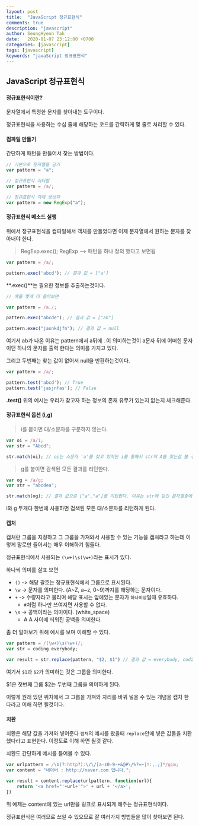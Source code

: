 ```yaml
---
layout: post
title:  "JavaScript 정규표현식"
comments: true
description: "javascript"
author: SeungHyeon Tak
date:   2020-01-07 23:12:00 +0700
categories: [javascript]
tags: [javascript]
keywords: "javaScript 정규표현식"
---
```

## JavaScript 정규표현식

#### 정규표현식이란?

문자열에서 특정한 문자를 찾아내는 도구이다.

정규표현식을 사용하는 수십 줄에 해당하는 코드를 간략하게 몇 줄로 처리할 수 있다.

#### 컴파일 만들기

간단하게 패턴을 만들어서 찾는 방법이다.

```javascript
// 기본으로 문자열을 담기
var pattern = "a";

// 정규표현식 리터럴
var pattern = /a/;

// 정규표현식 객체 생성자
var pattern = new RegExp("a");
```

#### 정규표현식 메소드 실행

위에서 정규표현식을 컴파일해서 객체를 만들었다면 이제 문자열에서 원하는 문자를 찾아내야 한다.

> RegExp.exec();
> RegExp --> 패턴을 하나 정의 했다고 보면됨

```javascript
var pattern = /a/;

pattern.exec('abcd'); // 결과 값 = ["a"]
```

**.exec()**는 필요한 정보를 추출하는것이다.

```javascript
// 예를 몇개 더 들어보면

var pattern = /a./;

pattern.exec("abcde"); // 결과 값 = ["ab"]

pattern.exec("jasnkdjfn"); // 결과 값 = null
```

여기서 ab가 나온 이유는 pattern에서 a뒤에 `.`이 의미하는것이 a문자 뒤에 어떠힌 문자이던 하나의 문자를 출력 한다는 의미를 가지고 있다.

그리고 두번째는 찾는 값이 없어서 null을 반환하는것이다.

```javascript
var pattern = /a/;

pattern.test('abcd'); // True
pattern.test('jasjnfas'); // False
```

**.test()**
위의 예시는 우리가 찾고자 하는 정보의 존재 유무가 있는지 없는지 체크해준다.


#### 정규표현식 옵션 (i,g)

> i를 붙이면 대/소문자를 구분하지 않는다.

```javascript
var oi = /a/i;
var str = "Abcd";

str.match(oi); // oi는 소문자 'a'를 찾고 있지만 i를 통해서 str의 A를 찾는걸 볼 수 있다.
```

> g를 붙이면 검색된 모든 결과를 리턴한다.

```javascript
var og = /a/g;
var str = "abcdea";

str.match(og); // 결과 값으로 ["a","a"]를 리턴한다. 이유는 str에 담긴 문자열중에 a가 두번 있기 때문이다.
```

i와 g 두개다 한번에 사용하면 검색된 모든 대/소문자를 리턴하게 된다.

#### 캡처

캡처란 그룹을 지정하고 그 그룹을 가져와서 사용할 수 있는 기능을 캡처라고 하는데 이렇게 말로만 들어서는 매우 이해하기 힘들다.

정규표현식에서 사용되는 `(\w+)\s(\w+)`라는 표시가 있다.

하나씩 의미를 살표 보면
* `()` -> 해당 괄호는 정규표현식에서 그룹으로 표시된다.
* `\w` -> 문자를 의미한다. (A~Z, a~z, 0~9)까지를 해당하는 문자이다.
* `+` -> 수량자라고 불리며 해당 표시는 앞에있는 문자가 `하나이상`일때 유효하다.
  * `#`처럼 하나만 쓰여지면 사용할 수 없다.
* `\s` -> 공백이라는 의미이다. (white_space)
  * A A 사이에 띄워진 공백을 의미한다.

좀 더 알아보기 위해 예시를 보며 이해할 수 있다.

```javascript
var pattern = /(\w+)\s(\w+)/;
var str = coding everybody;

var result = str.replace(pattern, "$2, $1") // 결과 값 = everybody, coding 이렇게 자리가 뒤바껴 리턴 된다.
```

여기서 `$1`과 `$2`가 의미하는 것은 그룹을 의미한다. 

$1은 첫번째 그룹 $2는 두번째 그룹을 의미하게 된다.

이렇게 원래 있던 위치에서 그 그룹을 가져와 자리를 바꿔 넣을 수 있는 개념을 캡처 한다라고 이해 하면 될것이다.

#### 치환

치환은 해당 값을 가져와 넣어준다 `캡처`의 예시를 봤을때 `replace`안에 넣은 값들을 치환했다라고 표현한다. 이정도로 이해 하면 될것 같다.

치환도 간단하게 예시를 들어볼 수 있다.

```javascript
var urlpattern = /\b(?:http?):\/\/[a-z0-9-+&@#\/%?=~|!:,.;]*/gim;
var content = "네이버 : http://naver.com 입니다.";

var result = content.replace(urlpattern, function(url){
	return '<a href="'+url+'">' + url + '</a>';
})
```

위 예제는 content에 있는 url만을 링크로 표시되게 해주는 정규표현식이다.

정규표현식은 여러므로 쓰일 수 있으므로 잘 여러가지 방법들을 많이 찾아보면 된다.
